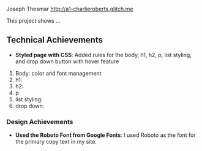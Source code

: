 Joseph Thesmar
http://a1-charlieroberts.glitch.me

This project shows ...

## Technical Achievements
- **Styled page with CSS**: Added rules for the body, h1, h2, p, list styling, and drop down button with hover feature
1. Body: color and font management
2. h1: 
3. h2:
4. p
5. list styling:
6. drop down:

### Design Achievements
- **Used the Roboto Font from Google Fonts**: I used Roboto as the font for the primary copy text in my site.
